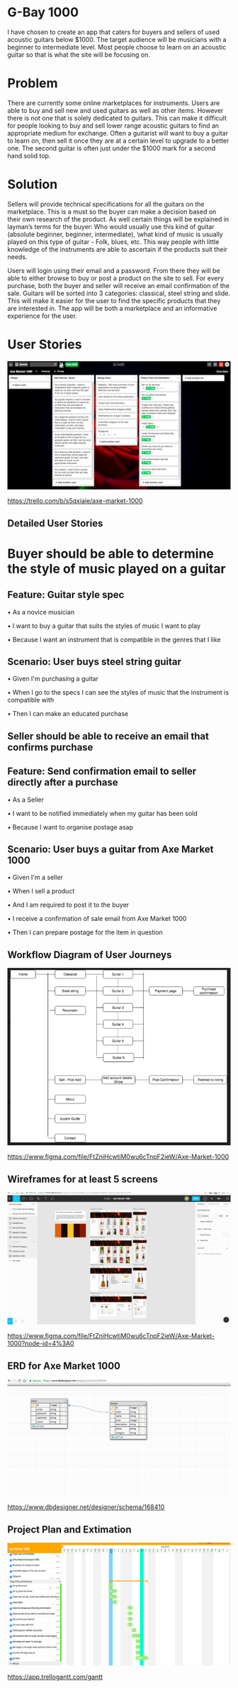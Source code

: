 

# G-Bay 1000


I have chosen to create an app that caters for buyers and sellers of used acoustic guitars below $1000. The target audience will be musicians with a beginner to intermediate level. Most people choose to learn on an acoustic guitar so that is what the site will be focusing on.

# Problem

There are currently some online marketplaces for instruments. Users are able to buy and sell new and used guitars as well as other items. However there is not one that is solely dedicated to guitars. This can make it difficult for people looking to buy and sell lower range acoustic guitars to find an appropriate medium for exchange. Often a guitarist will want to buy a guitar to learn on, then sell it once they are at a certain level to upgrade to a better one. The second guitar is often just under the $1000 mark for a second hand solid top.

# Solution

Sellers will provide technical specifications for all the guitars on the marketplace. This is a must so the buyer can make a decision based on their own research of the product. As well certain things will be explained in layman’s terms for the buyer: Who would usually use this kind of guitar  (absolute beginner, beginner, intermediate), \what kind of music is usually played on this type of guitar - Folk, blues, etc. This way people with little knowledge of the instruments are able to ascertain if the products suit their needs. 

Users will login using their email and a password. From there they will be able to either browse to buy or post a product on the site to sell. For every purchase, both the buyer and seller will receive an email confirmation of the sale. Guitars will be sorted into 3 categories: classical, steel string and slide. This will make it easier for the user to find the specific products that they are interested in. The app will be both a marketplace and an informative experience for the user. 


# User Stories

![Image of User Stories](https://raw.githubusercontent.com/Nicko229/axe/master/app/assets/images/trello.png)

https://trello.com/b/s5qxiaie/axe-market-1000

## Detailed User Stories
# Buyer should be able to determine the style of music played on a guitar

## Feature: Guitar style spec

•	As a novice musician

•	I want to buy a guitar that suits the styles of music I want to play

•	Because I want an instrument that is compatible in the genres that I like


## Scenario: User buys steel string guitar

•	Given I'm purchasing a guitar

•	When I go to the specs I can see the styles of music that the instrument is compatible with

•	Then I can make an educated purchase


## Seller should be able to receive an email that confirms purchase

## Feature: Send confirmation email to seller directly after a purchase

•	As a Seller

•	I want to be notified immediately when my guitar has been sold

•	Because I want to organise postage asap


## Scenario: User buys a guitar from Axe Market 1000

•	Given I'm a seller

•	When I sell a product

•	And I am required to post it to the buyer

•	I receive a confirmation of sale email from Axe Market 1000

•	Then I can prepare postage for the item in question


## Workflow Diagram of User Journeys

![Image of Wireframes](https://raw.githubusercontent.com/Nicko229/axe/master/app/assets/images/workflow_diagram.png)

https://www.figma.com/file/FtZniHcwtiM0wu6cTnpF2ieW/Axe-Market-1000

## Wireframes for at least 5 screens

![Image of Wireframes](https://raw.githubusercontent.com/Nicko229/axe/master/app/assets/images/wireframes.png)

https://www.figma.com/file/FtZniHcwtiM0wu6cTnpF2ieW/Axe-Market-1000?node-id=4%3A0



## ERD for Axe Market 1000

![Image of ERD](https://raw.githubusercontent.com/Nicko229/axe/master/app/assets/images/ERD.png)

https://www.dbdesigner.net/designer/schema/168410

## Project Plan and Extimation

![Image of Trellogantt Project Estimation](https://raw.githubusercontent.com/Nicko229/axe/master/app/assets/images/project_estimation.png)

https://app.trellogantt.com/gantt